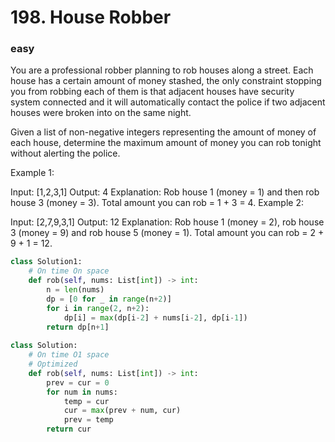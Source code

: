 # 198. House Robber
### easy
You are a professional robber planning to rob houses along a street. Each house has a certain amount of money stashed, the only constraint stopping you from robbing each of them is that adjacent houses have security system connected and it will automatically contact the police if two adjacent houses were broken into on the same night.

Given a list of non-negative integers representing the amount of money of each house, determine the maximum amount of money you can rob tonight without alerting the police.

Example 1:

Input: [1,2,3,1]
Output: 4
Explanation: Rob house 1 (money = 1) and then rob house 3 (money = 3).
             Total amount you can rob = 1 + 3 = 4.
Example 2:

Input: [2,7,9,3,1]
Output: 12
Explanation: Rob house 1 (money = 2), rob house 3 (money = 9) and rob house 5 (money = 1).
             Total amount you can rob = 2 + 9 + 1 = 12.

```python
class Solution1:
    # On time On space
    def rob(self, nums: List[int]) -> int:
        n = len(nums)
        dp = [0 for _ in range(n+2)]
        for i in range(2, n+2):
            dp[i] = max(dp[i-2] + nums[i-2], dp[i-1])
        return dp[n+1]
        
class Solution:
    # On time O1 space
    # Optimized
    def rob(self, nums: List[int]) -> int:
        prev = cur = 0
        for num in nums:
            temp = cur
            cur = max(prev + num, cur)
            prev = temp
        return cur
```